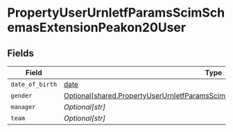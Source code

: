 # PropertyUserUrnIetfParamsScimSchemasExtensionPeakon20User


## Fields

| Field                                                                                                                                                                      | Type                                                                                                                                                                       | Required                                                                                                                                                                   | Description                                                                                                                                                                |
| -------------------------------------------------------------------------------------------------------------------------------------------------------------------------- | -------------------------------------------------------------------------------------------------------------------------------------------------------------------------- | -------------------------------------------------------------------------------------------------------------------------------------------------------------------------- | -------------------------------------------------------------------------------------------------------------------------------------------------------------------------- |
| `date_of_birth`                                                                                                                                                            | [date](https://docs.python.org/3/library/datetime.html#date-objects)                                                                                                       | :heavy_minus_sign:                                                                                                                                                         | N/A                                                                                                                                                                        |
| `gender`                                                                                                                                                                   | [Optional[shared.PropertyUserUrnIetfParamsScimSchemasExtensionPeakon20UserGender]](../../models/shared/propertyuserurnietfparamsscimschemasextensionpeakon20usergender.md) | :heavy_minus_sign:                                                                                                                                                         | N/A                                                                                                                                                                        |
| `manager`                                                                                                                                                                  | *Optional[str]*                                                                                                                                                            | :heavy_minus_sign:                                                                                                                                                         | N/A                                                                                                                                                                        |
| `team`                                                                                                                                                                     | *Optional[str]*                                                                                                                                                            | :heavy_minus_sign:                                                                                                                                                         | N/A                                                                                                                                                                        |